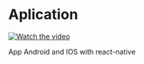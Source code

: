 # Aplication
[![Watch the video](https://cdn.loom.com/sessions/thumbnails/7a2aaea5bd5746ff9ca4f5f277dbd84a-with-play.gif)](https://www.loom.com/share/7a2aaea5bd5746ff9ca4f5f277dbd84a)

App Android and IOS with react-native
